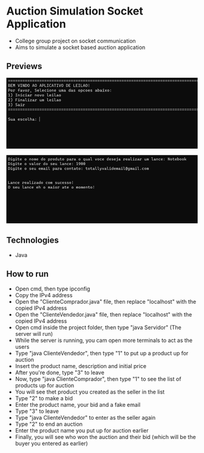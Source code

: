 # Auction Simulation Socket Application
- College group project on socket communication
- Aims to simulate a socket based auction application

## Previews
![preview1](https://github.com/breno-campos64/auction-simulation-socket-application/blob/main/assets/preview_1.png)

![preview2](https://github.com/breno-campos64/auction-simulation-socket-application/blob/main/assets/preview_2.png)

## Technologies
- Java

## How to run
- Open cmd, then type ipconfig
- Copy the IPv4 address
- Open the "ClienteComprador.java" file, then replace "localhost" with the copied IPv4 address
- Open the "ClienteVendedor.java" file, then replace "localhost" with the copied IPv4 address
- Open cmd inside the project folder, then type "java Servidor" (The server will run)
- While the server is running, you cam open more terminals to act as the users
- Type "java ClienteVendedor", then type "1" to put up a product up for auction
- Insert the product name, description and initial price
- After you're done, type "3" to leave
- Now, type "java ClienteComprador", then type "1" to see the list of products up for auction
- You will see thet product you created as the seller in the list
- Type "2" to make a bid
- Enter the product name, your bid and a fake email
- Type "3" to leave
- Type "java ClienteVendedor" to enter as the seller again
- Type "2" to end an auction
- Enter the product name you put up for auction earlier
- Finally, you will see who won the auction and their bid (which will be the buyer you entered as earlier)
